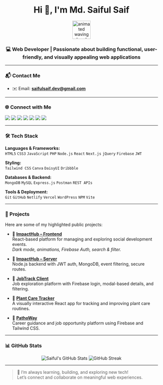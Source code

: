 <h1 align="center">Hi 👋, I'm Md. Saiful Saif</h1>
<p align="center">
  <img src="https://user-images.githubusercontent.com/00000000/176309783-0785949b-9127-417c-8b55-ab5a4333674e.gif" alt="animated waving hand" width="60" />
</p>

<h3 align="center">💻 Web Developer | Passionate about building functional, user-friendly, and visually appealing web applications</h3>

---

### 📬 Contact Me
- ✉️ Email: **saifulsaif.dev@gmail.com**

---

### 🌐 Connect with Me
<p>
  <a href="mailto:saifulsaif.dev@gmail.com"><img src="https://img.shields.io/badge/Email-%23EA4335.svg?style=for-the-badge&logo=gmail&logoColor=white" /></a>
  <a href="https://www.linkedin.com/in/mdsaifulsaif" target="_blank"><img src="https://img.shields.io/badge/LinkedIn-%230077B5.svg?style=for-the-badge&logo=linkedin&logoColor=white" /></a>
  <a href="https://facebook.com/mdsaifulsaif" target="_blank"><img src="https://img.shields.io/badge/Facebook-%231877F2.svg?style=for-the-badge&logo=facebook&logoColor=white" /></a>
  <a href="https://www.behance.net/mdsaifulsaif" target="_blank"><img src="https://img.shields.io/badge/Behance-%23191919.svg?style=for-the-badge&logo=behance&logoColor=white" /></a>
  <a href="https://dribbble.com/mdsaifulsaif" target="_blank"><img src="https://img.shields.io/badge/Dribbble-%23EA4C89.svg?style=for-the-badge&logo=dribbble&logoColor=white" /></a>
  <a href="https://www.instagram.com/mdsaifulsaif" target="_blank"><img src="https://img.shields.io/badge/Instagram-%23E4405F.svg?style=for-the-badge&logo=instagram&logoColor=white" /></a>
  <a href="https://twitter.com/mdsaifulsaif" target="_blank"><img src="https://img.shields.io/badge/X-%23000000.svg?style=for-the-badge&logo=x&logoColor=white" /></a>
</p>

---

### 🛠 Tech Stack
**Languages & Frameworks:**  
`HTML5` `CSS3` `JavaScript` `PHP` `Node.js` `React` `Next.js` `jQuery` `Firebase` `JWT`  

**Styling:**  
`Tailwind CSS` `Canva` `DaisyUI` `Dribbble`  

**Databases & Backend:**  
`MongoDB` `MySQL` `Express.js` `Postman` `REST APIs`  

**Tools & Deployment:**  
`Git` `GitHub` `Netlify` `Vercel` `WordPress` `NPM` `Vite`

---

### 🚀 Projects

Here are some of my highlighted public projects:

- 🔗 **[ImpactHub – Frontend](https://github.com/mdsaifulsaif/Events-Platform-Client-11)**  
  React-based platform for managing and exploring social development events.  
  _Dark mode, animations, Firebase Auth, search & filter._

- 🔗 **[ImpactHub – Server](https://github.com/mdsaifulsaif/Events-Platform-Server-11)**  
  Node.js backend with JWT auth, MongoDB, event filtering, secure routes.

- 🔗 **[JobTrack Client](https://github.com/mdsaifulsaif/JobTrack-Client-9)**  
  Job exploration platform with Firebase login, modal-based details, and filtering.

- 🔗 **[Plant Care Tracker](https://github.com/mdsaifulsaif/Plant-Care-Tracker-Client-10)**  
  A visually interactive React app for tracking and improving plant care routines.

- 🔗 **[PathoWay](https://github.com/mdsaifulsaif/PathoWay)**  
  Career guidance and job opportunity platform using Firebase and Tailwind CSS.

---

### 📊 GitHub Stats

<p align="center">
  <img src="https://github-readme-stats.vercel.app/api?username=mdsaifulsaif&show_icons=true&theme=react" alt="Saiful's GitHub Stats" />
  <img src="https://github-readme-streak-stats.herokuapp.com?user=mdsaifulsaif&theme=react" alt="GitHub Streak" />
</p>

---

> 🙌 I’m always learning, building, and exploring new tech!  
> Let’s connect and collaborate on meaningful web experiences.

